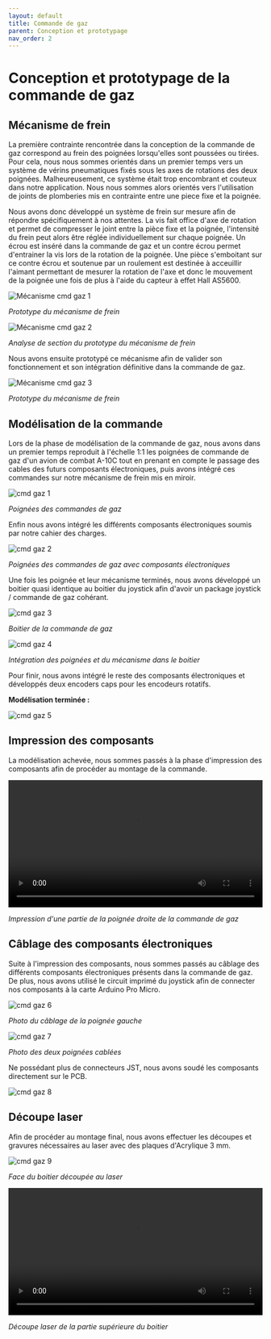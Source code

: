 ```yaml
---
layout: default
title: Commande de gaz
parent: Conception et prototypage
nav_order: 2
---
```


# Conception et prototypage de la commande de gaz

## Mécanisme de frein

La première contrainte rencontrée dans la conception de la commande de gaz correspond au frein des poignées lorsqu'elles sont poussées ou tirées. Pour cela, nous nous sommes orientés dans un premier temps vers un système de vérins pneumatiques fixés sous les axes de rotations des deux poignées. Malheureusement, ce système était trop encombrant et couteux dans notre application. Nous nous sommes alors orientés vers l'utilisation de joints de plomberies mis en contrainte entre une piece fixe et la poignée. 

Nous avons donc développé un système de frein sur mesure afin de répondre spécifiquement à nos attentes. La vis fait office d'axe de rotation et permet de compresser le joint entre la pièce fixe et la poignée, l'intensité du frein peut alors être réglée individuellement sur chaque poignée. Un écrou est inséré dans la commande de gaz et un contre écrou permet d'entrainer la vis lors de la rotation de la poignée. Une pièce s'emboitant sur ce contre écrou et soutenue par un roulement est destinée à acceuillir l'aimant permettant de mesurer la rotation de l'axe et donc le mouvement de la poignée une fois de plus à l'aide du capteur à effet Hall AS5600.

![Mécanisme cmd gaz 1](..\images\mécanisme_commande_de_gaz.png)

*Prototype du mécanisme de frein*

![Mécanisme cmd gaz 2](..\images\mécanisme_commande_de_gaz_section.png)

*Analyse de section du prototype du mécanisme de frein*

Nous avons ensuite prototypé ce mécanisme afin de valider son fonctionnement et son intégration définitive dans la commande de gaz.

![Mécanisme cmd gaz 3](..\images\IMG_4076.jpg)

*Prototype du mécanisme de frein*

## Modélisation de la commande

Lors de la phase de modélisation de la commande de gaz, nous avons dans un premier temps reproduit à l'échelle 1:1 les poignées de commande de gaz d'un avion de combat A-10C tout en prenant en compte le passage des cables des futurs composants électroniques, puis avons intégré ces commandes sur notre mécanisme de frein mis en miroir.

![cmd gaz 1](..\images\proto_1_2024-Jun-12_09-02-01PM-000_CustomizedView39706856709.png)

*Poignées des commandes de gaz*

Enfin nous avons intégré les différents composants électroniques soumis par notre cahier des charges. 

![cmd gaz 2](..\images\proto_1_2024-Jun-12_09-04-23PM-000_CustomizedView47652743778.png)

*Poignées des commandes de gaz avec composants électroniques*

Une fois les poignée et leur mécanisme terminés, nous avons développé un boitier quasi identique au boitier du joystick afin d'avoir un package joystick / commande de gaz cohérant.

![cmd gaz 3](..\images\proto_1_2024-Jun-12_09-08-41PM-000_CustomizedView34933864181.png)

*Boitier de la commande de gaz*

![cmd gaz 4](..\images\14f5079c-c17f-4ea4-ae73-9d4b9c500ce7.PNG)

*Intégration des poignées et du mécanisme dans le boitier*

Pour finir, nous avons intégré le reste des composants électroniques et développés deux encoders caps pour les encodeurs rotatifs.

**Modélisation terminée :**

![cmd gaz 5](..\images\proto_1_2024-Jun-10_06-38-26PM-000_CustomizedView9001261200.png)

## Impression des composants

La modélisation achevée, nous sommes passés à la phase d'impression des composants afin de procéder au montage de la commande.

<video src="..\images\gaz_droit.mp4" controls title="Title"  style="width: 100%;"></video>

*Impression d'une partie de la poignée droite de la commande de gaz*

## Câblage des composants électroniques

Suite à l'impression des composants, nous sommes passés au câblage des différents composants électroniques présents dans la commande de gaz. De plus, nous avons utilisé le circuit imprimé du joystick afin de connecter nos composants à la carte Arduino Pro Micro.

![cmd gaz 6](..\images\IMG_4090.jpg)

*Photo du câblage de la poignée gauche*

![cmd gaz 7](..\images\IMG_4091.jpg)

*Photo des deux poignées cablées*

Ne possédant plus de connecteurs JST, nous avons soudé les composants directement sur le PCB.

![cmd gaz 8](..\images\IMG_4101.jpg)

## Découpe laser

Afin de procéder au montage final, nous avons effectuer les découpes et gravures nécessaires au laser avec des plaques d'Acrylique 3 mm.

![cmd gaz 9](..\images\IMG_4200.jpg)

*Face du boitier découpée au laser*

<video src="../images/decoupe.mp4" controls title="Title"  style="width: 100%;"></video>

*Découpe laser de la partie supérieure du boitier*
